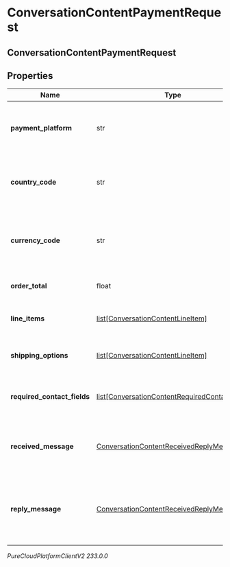 # ConversationContentPaymentRequest

## ConversationContentPaymentRequest

## Properties

|Name | Type | Description | Notes|
|------------ | ------------- | ------------- | -------------|
| **payment_platform** | str | The payment platform being used (e.g. Apple Pay) | |
| **country_code** | str | The merchant&#39;s two-letter ISO 3166 country code. | |
| **currency_code** | str | The three-letter ISO 4217 currency code for the payment. | |
| **order_total** | float | The total price of the order. | |
| **line_items** | [list[ConversationContentLineItem]](ConversationContentLineItem) | The items that make up the order. | [optional] |
| **shipping_options** | [list[ConversationContentLineItem]](ConversationContentLineItem) | The available shipping options. | [optional] |
| **required_contact_fields** | [list[ConversationContentRequiredContactField]](ConversationContentRequiredContactField) | Contact fields required to complete the order. | [optional] |
| **received_message** | [ConversationContentReceivedReplyMessage](ConversationContentReceivedReplyMessage) | The message prompt to complete a payment transaction. | [optional] |
| **reply_message** | [ConversationContentReceivedReplyMessage](ConversationContentReceivedReplyMessage) | The reply message after the user has completed the payment transaction. | [optional] |



_PureCloudPlatformClientV2 233.0.0_
